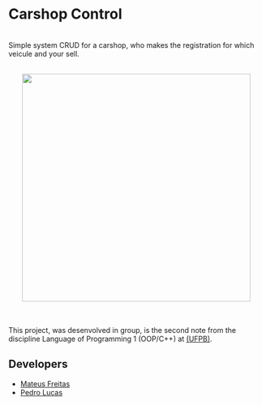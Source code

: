 # Carshop Control

<br> Simple system CRUD for a carshop, who makes the registration for which veicule and your sell.</br>

<br>
    <div align="center">
        <img src= "https://www.assobrav.com.br/wp-content/uploads/2018/07/6ef4954e3a.jpeg" width = "450" weight = "450">
    </div>
</br>

<br> This project, was desenvolved in group, is the second note from the discipline Language of Programming 1 (OOP/C++) at <a href = http://ci.ufpb.br/>(UFPB)</a>.</br>

## Developers
- [Mateus Freitas](https://github.com/MateusFreitas-C) 
- [Pedro Lucas](https://github.com/JovemPedr0)
